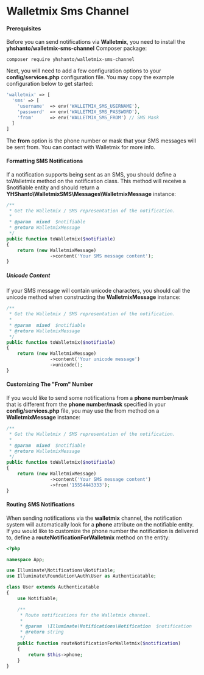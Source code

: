# Walletmix Sms Channel

#### Prerequisites
Before you can send notifications via **Walletmix**, you need to install the **yhshanto/walletmix-sms-channel** Composer package:

```composer require yhshanto/walletmix-sms-channel```

Next, you will need to add a few configuration options to your **config/services.php** configuration file. You may copy the example configuration below to get started:

```php
'walletmix' => [
  'sms' => [
    'username'  => env('WALLETMIX_SMS_USERNAME'),
    'password'  => env('WALLETMIX_SMS_PASSWORD'),
    'from' 		=> env('WALLETMIX_SMS_FROM') // SMS Mask
  ]
]
```

The **from** option is the phone number or mask that your SMS messages will be sent from. You can contact with Walletmix for more info.


#### Formatting SMS Notifications
If a notification supports being sent as an SMS, you should define a toWalletmix method on the notification class. This method will receive a $notifiable entity and should return a  **YHShanto\WalletmixSMS\Messages\WalletmixMessage** instance:
```php
/**
 * Get the Walletmix / SMS representation of the notification.
 *
 * @param  mixed  $notifiable
 * @return WalletmixMessage
 */
public function toWalletmix($notifiable)
{
    return (new WalletmixMessage)
                ->content('Your SMS message content');
}
```
##### Unicode Content
If your SMS message will contain unicode characters, you should call the unicode method when constructing the **WalletmixMessage** instance:

```php
/**
 * Get the Walletmix / SMS representation of the notification.
 *
 * @param  mixed  $notifiable
 * @return WalletmixMessage
 */
public function toWalletmix($notifiable)
{
    return (new WalletmixMessage)
                ->content('Your unicode message')
                ->unicode();
}
```
#### Customizing The "From" Number

If you would like to send some notifications from a **phone number/mask** that is different from the **phone number/mask** specified in your **config/services.php** file, you may use the from method on a **WalletmixMessage** instance:

```php
/**
 * Get the Walletmix / SMS representation of the notification.
 *
 * @param  mixed  $notifiable
 * @return WalletmixMessage
 */
public function toWalletmix($notifiable)
{
    return (new WalletmixMessage)
                ->content('Your SMS message content')
                ->from('15554443333');
}
```

#### Routing SMS Notifications

When sending notifications via the **walletmix** channel, the notification system will automatically look for a **phone** attribute on the notifiable entity. If you would like to customize the phone number the notification is delivered to, define a **routeNotificationForWalletmix** method on the entity:

```php
<?php

namespace App;

use Illuminate\Notifications\Notifiable;
use Illuminate\Foundation\Auth\User as Authenticatable;

class User extends Authenticatable
{
    use Notifiable;

    /**
     * Route notifications for the Walletmix channel.
     *
     * @param  \Illuminate\Notifications\Notification  $notification
     * @return string
     */
    public function routeNotificationForWalletmix($notification)
    {
        return $this->phone;
    }
}
```
